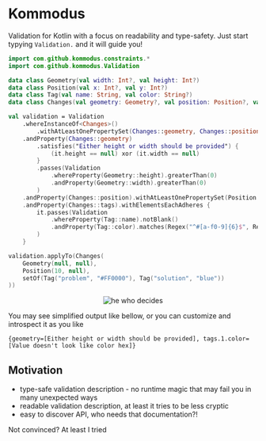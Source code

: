 # Kommodus
Validation for Kotlin with a focus on readability and type-safety. Just start typying `Validation.` and it will guide you!

```kotlin
import com.github.kommodus.constraints.*
import com.github.kommodus.Validation

data class Geometry(val width: Int?, val height: Int?)
data class Position(val x: Int?, val y: Int?)
data class Tag(val name: String, val color: String?)
data class Changes(val geometry: Geometry?, val position: Position?, val tags: Set<Tag>?)

val validation = Validation
    .whereInstanceOf<Changes>()
        .withAtLeastOnePropertySet(Changes::geometry, Changes::position, Changes::tags)
    .andProperty(Changes::geometry)
        .satisfies("Either height or width should be provided") {
            (it.height == null) xor (it.width == null)
        }
        .passes(Validation
            .whereProperty(Geometry::height).greaterThan(0)
            .andProperty(Geometry::width).greaterThan(0)
        )
    .andProperty(Changes::position).withAtLeastOnePropertySet(Position::x, Position::y)
    .andProperty(Changes::tags).withElementsEachAdheres {
        it.passes(Validation
            .whereProperty(Tag::name).notBlank()
            .andProperty(Tag::color).matches(Regex("^#[a-f0-9]{6}$", RegexOption.IGNORE_CASE), "color hex")
        )
    }

validation.applyTo(Changes(
    Geometry(null, null),
    Position(10, null),
    setOf(Tag("problem", "#FF0000"), Tag("solution", "blue"))
))
```

<p align="center">
  <img src="https://allthingsd.com/files/2012/07/commodus_thumb.png" alt="he who decides"/>
</p>

You may see simplified output like bellow, or you can customize and introspect it as you like 
```
{geometry=[Either height or width should be provided], tags.1.color=[Value doesn't look like color hex]}
```

## Motivation
- type-safe validation description - no runtime magic that may fail you in many unexpected ways 
- readable validation description, at least it tries to be less cryptic
- easy to discover API, who needs that documentation?!

Not convinced? At least I tried
